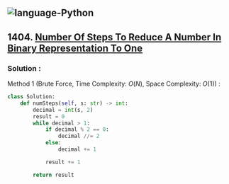 ![language-Python](https://img.shields.io/badge/Python-ffd43b?style=for-the-badge&logo=PYTHON)
---

## 1404. [Number Of Steps To Reduce A Number In Binary Representation To One](https://leetcode.com/problems/number-of-steps-to-reduce-a-number-in-binary-representation-to-one)

### Solution :

Method 1 (Brute Force, Time Complexity: $O(N)$, Space Complexity: $O(1)$) :
```python
class Solution:
    def numSteps(self, s: str) -> int:
        decimal = int(s, 2)
        result = 0
        while decimal > 1:
            if decimal % 2 == 0:
                decimal //= 2
            else:
                decimal += 1

            result += 1

        return result
```
